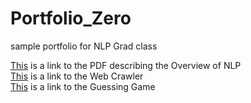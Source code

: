 # Portfolio_Zero
sample portfolio for NLP Grad class

[This](Overview_of_NLP.pdf) is a link to the PDF describing the Overview of NLP
<br />
[This](/web_crawler/readme.txt) is a link to the Web Crawler
<br />
[This](guessing_game) is a link to the Guessing Game

